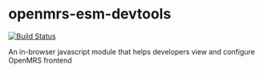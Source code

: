# openmrs-esm-devtools

[![Build Status](https://travis-ci.org/openmrs/openmrs-esm-devtools.svg?branch=master)](https://travis-ci.org/openmrs/openmrs-esm-devtools)

An in-browser javascript module that helps developers view and configure OpenMRS frontend